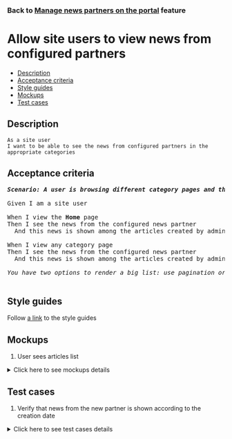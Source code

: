 ### Back to [Manage news partners on the portal](../../) feature

# Allow site users to view news from configured partners

- [Description](#description)
- [Acceptance criteria](#acceptance-criteria)
- [Style guides](#style-guides)
- [Mockups](#mockups)
- [Test cases](#test-cases)

## Description

    As a site user
    I want to be able to see the news from configured partners in the appropriate categories

## Acceptance criteria

<pre>
<b><i>Scenario: A user is browsing different category pages and the Home page</i></b>

Given I am a site user

When I view the <b>Home</b> page
Then I see the news from the configured news partner
  And this news is shown among the articles created by admin according to the creation date

When I view any category page
Then I see the news from the configured news partner
  And this news is shown among the articles created by admin according to the creation date

<i>You have two options to render a big list: use pagination or infinite scroll</i>

</pre>

## Style guides

Follow [a link](https://www.figma.com/proto/0zkkf5WC77OSpvyD6YXpFE/Style-guides?page-id=0%3A1&node-id=19%3A5368&viewport=266%2C48%2C0.54&scaling=min-zoom&starting-point-node-id=19%3A5368) to the style guides

## Mockups

1. User sees articles list

<details>
  <summary>Click here to see mockups details</summary>

![User user sees articles list](/sports_hub_portal/desktop_application_features/manage_news_partners/images/user_side_articles_list.png)

</details>

## Test cases

1. Verify that news from the new partner is shown according to the creation date

<details>
  <summary>Click here to see test cases details</summary>

### **#1. Verify that news from the new partner is shown according to the creation date**

|Preconditions|Steps|Expected result
--------------|-----|----------
|- There is some partner added</br>- There are some categories selected for the news partner|1) Examine the <b>Home</b> page</br>2) Go to the category for which news partner is configured</br>3) Go to the category for which news partner is not configured|1) There is news from the news partner configured. News from the partner is shown among the articles created by admin according to the creation date</br>2) There is news from the news partner configured which is related to this category. News from a partner is shown among the articles created by admin according to the creation date</br>3) There is no news from the news partner configured|
</details>
